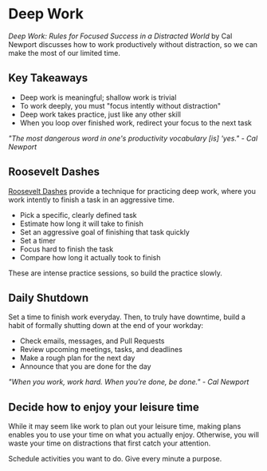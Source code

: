 # Deep Work

_Deep Work: Rules for Focused Success in a Distracted World_ by Cal Newport discusses how to work productively without distraction, so we can make the most of our limited time.

## Key Takeaways

- Deep work is meaningful; shallow work is trivial
- To work deeply, you must "focus intently without distraction"
- Deep work takes practice, just like any other skill
- When you loop over finished work, redirect your focus to the next task

_"The most dangerous word in one's productivity vocabulary [is] 'yes." - Cal Newport_

## Roosevelt Dashes

[Roosevelt Dashes](https://minafi.com/build-focus-roosevelt-dashes) provide a technique for practicing deep work, where you work intently to finish a task in an aggressive time.

- Pick a specific, clearly defined task
- Estimate how long it will take to finish
- Set an aggressive goal of finishing that task quickly
- Set a timer
- Focus hard to finish the task
- Compare how long it actually took to finish

These are intense practice sessions, so build the practice slowly.

## Daily Shutdown

Set a time to finish work everyday. Then, to truly have downtime, build a habit of formally shutting down at the end of your workday:

- Check emails, messages, and Pull Requests
- Review upcoming meetings, tasks, and deadlines
- Make a rough plan for the next day
- Announce that you are done for the day

_"When you work, work hard. When you're done, be done." - Cal Newport_

## Decide how to enjoy your leisure time

While it may seem like work to plan out your leisure time, making plans enables you to use your time on what you actually enjoy. Otherwise, you will waste your time on distractions that first catch your attention.

Schedule activities you want to do. Give every minute a purpose.

